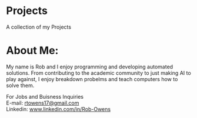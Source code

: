 # Projects  
A collection of my Projects  

# About Me:  
My name is Rob and I enjoy programming and developing automated solutions. From contributing to the academic community to just making AI to play against, I enjoy breakdown probelms and teach computers how to solve them.  

For Jobs and Buisness Inquiries  
E-mail: rtowens17@gmail.com  
Linkedin: www.linkedin.com/in/Rob-Owens  

